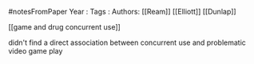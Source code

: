 #notesFromPaper
Year   :
Tags   :
Authors: [[Ream]] [[Elliott]] [[Dunlap]]

[[game and drug concurrent use]]

didn't find a direct association between concurrent use and problematic video game play
